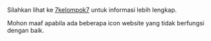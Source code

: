 Silahkan lihat ke [7kelompok7](https://7kelompok7.000webhostapp.com/ "7kelompok7")
untuk informasi lebih lengkap.

Mohon maaf apabila ada beberapa icon website yang tidak berfungsi dengan baik. 
